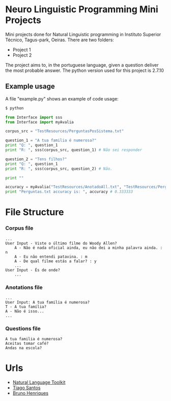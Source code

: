 # Neuro Linguistic Programming Mini Projects

Mini projects done for Natural Linguistic programming in Instituto Superior Técnico, Tagus-park, Oeiras.
There are two folders:
- Project 1
- Project 2

The project aims to, in the portuguese language, given a question deliver the most probable answer.
The python version used for this project is 2.7.10

## Example usage

A file "example.py" shows an example of code usage:

```sh
$ python
```

```python
from Interface import sss
from Interface import myAvalia

corpus_src = "TestResources/PerguntasPosSistema.txt"

question_1 = "A tua familia é numerosa?"
print "Q: ", question_1 
print "R: ", sss(corpus_src, question_1) # Não sei responder

question_2 = "Tens filhos?"
print "Q: ", question_1
print "R: ", sss(corpus_src, question_2) # Não.

print ""

accuracy = myAvalia("TestResources/AnotadoAll.txt", "TestResources/Perguntas.txt", "TestResources/PerguntasPosSistema.txt")
print "Perguntas.txt accuracy is: ", accuracy # 0.333333
```

# File Structure
### Corpus file
```
...
User Input - Viste o último filme do Woody Allen?
	A - Não é nada oficial ainda, eu não dei a minha palavra ainda. : n
	A - Eu não entendi patavina. : m
	A - De qual filme estás a falar? : y
	...
User Input - És de onde?
    ...
```

### Anotations file
```
...
User Input: A tua familia é numerosa?
T - A tua família?
A - Não é isso...
...
```

### Questions file
```
A tua familia é numerosa?
Aceitas tomar café?
Andas na escola?
```

# Urls

* [Natural Language Toolkit]
* [Tiago Santos]
* [Bruno Henriques]

[Natural Language Toolkit]: <http://www.nltk.org/>
[Bruno Henriques]: <https://github.com/bphenriques>
[Tiago Santos]: <https://github.com/GitTiago>
